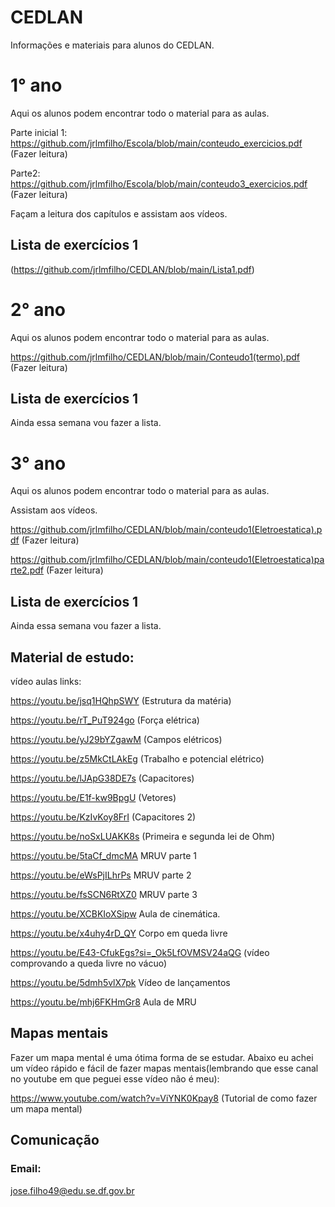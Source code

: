 # CEDLAN
Informações e materiais para alunos do CEDLAN.
# 1° ano
Aqui os alunos podem encontrar todo o material para as aulas.

Parte inicial 1: https://github.com/jrlmfilho/Escola/blob/main/conteudo_exercicios.pdf (Fazer leitura)

Parte2: https://github.com/jrlmfilho/Escola/blob/main/conteudo3_exercicios.pdf (Fazer leitura)

Façam a leitura dos capítulos e assistam aos vídeos.

## Lista de exercícios 1 

(https://github.com/jrlmfilho/CEDLAN/blob/main/Lista1.pdf)







# 2° ano
Aqui os alunos podem encontrar todo o material para as aulas.

https://github.com/jrlmfilho/CEDLAN/blob/main/Conteudo1(termo).pdf (Fazer leitura)

## Lista de exercícios 1
Ainda essa semana vou fazer a lista.









# 3° ano
Aqui os alunos podem encontrar todo o material para as aulas.

Assistam aos vídeos.

https://github.com/jrlmfilho/CEDLAN/blob/main/conteudo1(Eletroestatica).pdf (Fazer leitura)

https://github.com/jrlmfilho/CEDLAN/blob/main/conteudo1(Eletroestatica)parte2.pdf (Fazer leitura)

## Lista de exercícios 1

Ainda essa semana vou fazer a lista.

## Material de estudo:

vídeo aulas links:

https://youtu.be/jsq1HQhpSWY (Estrutura da matéria)

https://youtu.be/rT_PuT924go (Força elétrica)

https://youtu.be/yJ29bYZgawM (Campos elétricos)

https://youtu.be/z5MkCtLAkEg (Trabalho e potencial elétrico)

https://youtu.be/lJApG38DE7s (Capacitores)

https://youtu.be/E1f-kw9BpgU (Vetores)

https://youtu.be/KzIvKoy8FrI (Capacitores 2)

https://youtu.be/noSxLUAKK8s (Primeira e segunda lei de Ohm)

https://youtu.be/5taCf_dmcMA MRUV parte 1

https://youtu.be/eWsPjILhrPs MRUV parte 2

https://youtu.be/fsSCN6RtXZ0 MRUV parte 3

https://youtu.be/XCBKIoXSipw Aula de cinemática.

https://youtu.be/x4uhy4rD_QY Corpo em queda livre

https://youtu.be/E43-CfukEgs?si=_Ok5LfOVMSV24aQG (vídeo comprovando a queda livre no vácuo)

https://youtu.be/5dmh5vlX7pk Vídeo de lançamentos

https://youtu.be/mhj6FKHmGr8 Aula de MRU
## Mapas mentais

Fazer um mapa mental é uma ótima forma de se estudar. Abaixo eu achei um vídeo rápido e fácil de fazer mapas mentais(lembrando que esse canal no youtube em que peguei esse vídeo não é meu):

https://www.youtube.com/watch?v=ViYNK0Kpay8 (Tutorial de como fazer um mapa mental)


## Comunicação 
### Email:
jose.filho49@edu.se.df.gov.br

